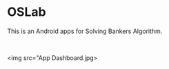 # OSLab

This is an Android apps for Solving Bankers Algorithm.

<br>

<img src="App Dashboard.jpg> 
